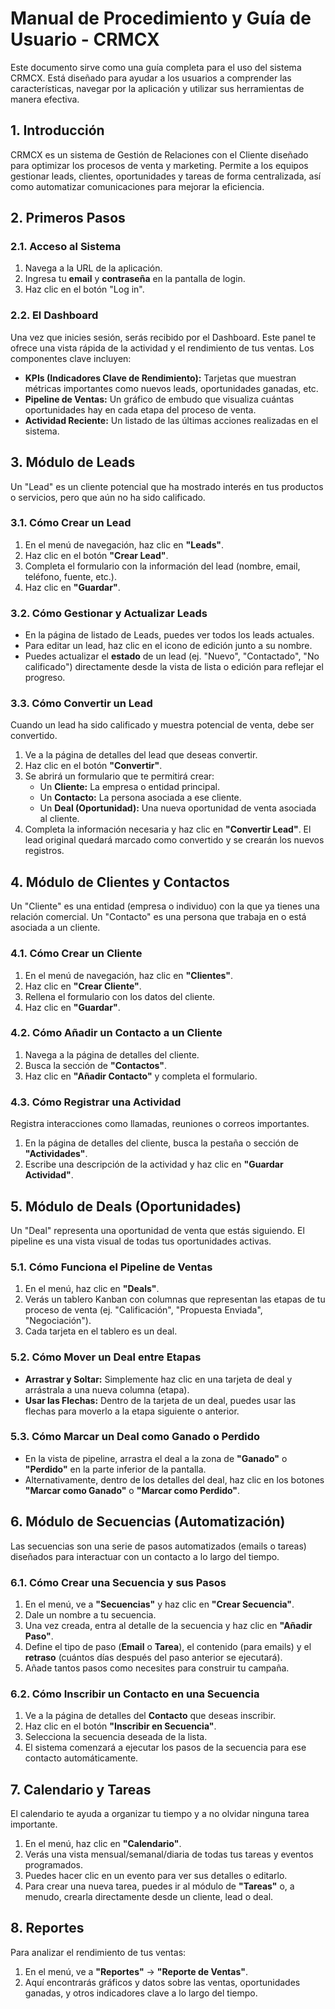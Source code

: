 # Manual de Procedimiento y Guía de Usuario - CRMCX

Este documento sirve como una guía completa para el uso del sistema CRMCX. Está diseñado para ayudar a los usuarios a comprender las características, navegar por la aplicación y utilizar sus herramientas de manera efectiva.

## 1. Introducción

CRMCX es un sistema de Gestión de Relaciones con el Cliente diseñado para optimizar los procesos de venta y marketing. Permite a los equipos gestionar leads, clientes, oportunidades y tareas de forma centralizada, así como automatizar comunicaciones para mejorar la eficiencia.

## 2. Primeros Pasos

### 2.1. Acceso al Sistema

1.  Navega a la URL de la aplicación.
2.  Ingresa tu **email** y **contraseña** en la pantalla de login.
3.  Haz clic en el botón "Log in".

### 2.2. El Dashboard

Una vez que inicies sesión, serás recibido por el Dashboard. Este panel te ofrece una vista rápida de la actividad y el rendimiento de tus ventas. Los componentes clave incluyen:

- **KPIs (Indicadores Clave de Rendimiento):** Tarjetas que muestran métricas importantes como nuevos leads, oportunidades ganadas, etc.
- **Pipeline de Ventas:** Un gráfico de embudo que visualiza cuántas oportunidades hay en cada etapa del proceso de venta.
- **Actividad Reciente:** Un listado de las últimas acciones realizadas en el sistema.

## 3. Módulo de Leads

Un "Lead" es un cliente potencial que ha mostrado interés en tus productos o servicios, pero que aún no ha sido calificado.

### 3.1. Cómo Crear un Lead

1.  En el menú de navegación, haz clic en **"Leads"**.
2.  Haz clic en el botón **"Crear Lead"**.
3.  Completa el formulario con la información del lead (nombre, email, teléfono, fuente, etc.).
4.  Haz clic en **"Guardar"**.

### 3.2. Cómo Gestionar y Actualizar Leads

- En la página de listado de Leads, puedes ver todos los leads actuales.
- Para editar un lead, haz clic en el icono de edición junto a su nombre.
- Puedes actualizar el **estado** de un lead (ej. "Nuevo", "Contactado", "No calificado") directamente desde la vista de lista o edición para reflejar el progreso.

### 3.3. Cómo Convertir un Lead

Cuando un lead ha sido calificado y muestra potencial de venta, debe ser convertido.

1.  Ve a la página de detalles del lead que deseas convertir.
2.  Haz clic en el botón **"Convertir"**.
3.  Se abrirá un formulario que te permitirá crear:
    - Un **Cliente:** La empresa o entidad principal.
    - Un **Contacto:** La persona asociada a ese cliente.
    - Un **Deal (Oportunidad):** Una nueva oportunidad de venta asociada al cliente.
4.  Completa la información necesaria y haz clic en **"Convertir Lead"**. El lead original quedará marcado como convertido y se crearán los nuevos registros.

## 4. Módulo de Clientes y Contactos

Un "Cliente" es una entidad (empresa o individuo) con la que ya tienes una relación comercial. Un "Contacto" es una persona que trabaja en o está asociada a un cliente.

### 4.1. Cómo Crear un Cliente

1.  En el menú de navegación, haz clic en **"Clientes"**.
2.  Haz clic en **"Crear Cliente"**.
3.  Rellena el formulario con los datos del cliente.
4.  Haz clic en **"Guardar"**.

### 4.2. Cómo Añadir un Contacto a un Cliente

1.  Navega a la página de detalles del cliente.
2.  Busca la sección de **"Contactos"**.
3.  Haz clic en **"Añadir Contacto"** y completa el formulario.

### 4.3. Cómo Registrar una Actividad

Registra interacciones como llamadas, reuniones o correos importantes.

1.  En la página de detalles del cliente, busca la pestaña o sección de **"Actividades"**.
2.  Escribe una descripción de la actividad y haz clic en **"Guardar Actividad"**.

## 5. Módulo de Deals (Oportunidades)

Un "Deal" representa una oportunidad de venta que estás siguiendo. El pipeline es una vista visual de todas tus oportunidades activas.

### 5.1. Cómo Funciona el Pipeline de Ventas

1.  En el menú, haz clic en **"Deals"**.
2.  Verás un tablero Kanban con columnas que representan las etapas de tu proceso de venta (ej. "Calificación", "Propuesta Enviada", "Negociación").
3.  Cada tarjeta en el tablero es un deal.

### 5.2. Cómo Mover un Deal entre Etapas

- **Arrastrar y Soltar:** Simplemente haz clic en una tarjeta de deal y arrástrala a una nueva columna (etapa).
- **Usar las Flechas:** Dentro de la tarjeta de un deal, puedes usar las flechas para moverlo a la etapa siguiente o anterior.

### 5.3. Cómo Marcar un Deal como Ganado o Perdido

- En la vista de pipeline, arrastra el deal a la zona de **"Ganado"** o **"Perdido"** en la parte inferior de la pantalla.
- Alternativamente, dentro de los detalles del deal, haz clic en los botones **"Marcar como Ganado"** o **"Marcar como Perdido"**.

## 6. Módulo de Secuencias (Automatización)

Las secuencias son una serie de pasos automatizados (emails o tareas) diseñados para interactuar con un contacto a lo largo del tiempo.

### 6.1. Cómo Crear una Secuencia y sus Pasos

1.  En el menú, ve a **"Secuencias"** y haz clic en **"Crear Secuencia"**.
2.  Dale un nombre a tu secuencia.
3.  Una vez creada, entra al detalle de la secuencia y haz clic en **"Añadir Paso"**.
4.  Define el tipo de paso (**Email** o **Tarea**), el contenido (para emails) y el **retraso** (cuántos días después del paso anterior se ejecutará).
5.  Añade tantos pasos como necesites para construir tu campaña.

### 6.2. Cómo Inscribir un Contacto en una Secuencia

1.  Ve a la página de detalles del **Contacto** que deseas inscribir.
2.  Haz clic en el botón **"Inscribir en Secuencia"**.
3.  Selecciona la secuencia deseada de la lista.
4.  El sistema comenzará a ejecutar los pasos de la secuencia para ese contacto automáticamente.

## 7. Calendario y Tareas

El calendario te ayuda a organizar tu tiempo y a no olvidar ninguna tarea importante.

1.  En el menú, haz clic en **"Calendario"**.
2.  Verás una vista mensual/semanal/diaria de todas tus tareas y eventos programados.
3.  Puedes hacer clic en un evento para ver sus detalles o editarlo.
4.  Para crear una nueva tarea, puedes ir al módulo de **"Tareas"** o, a menudo, crearla directamente desde un cliente, lead o deal.

## 8. Reportes

Para analizar el rendimiento de tus ventas:

1.  En el menú, ve a **"Reportes"** -> **"Reporte de Ventas"**.
2.  Aquí encontrarás gráficos y datos sobre las ventas, oportunidades ganadas, y otros indicadores clave a lo largo del tiempo.


